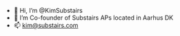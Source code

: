 - 👋 Hi, I’m @KimSubstairs
- 👀 I’m Co-founder of Substairs APs located in Aarhus DK
- 📫 kim@substairs.com

<!---
KimSubstairs/KimSubstairs is a ✨ special ✨ repository because its `README.md` (this file) appears on your GitHub profile.
You can click the Preview link to take a look at your changes.
--->

